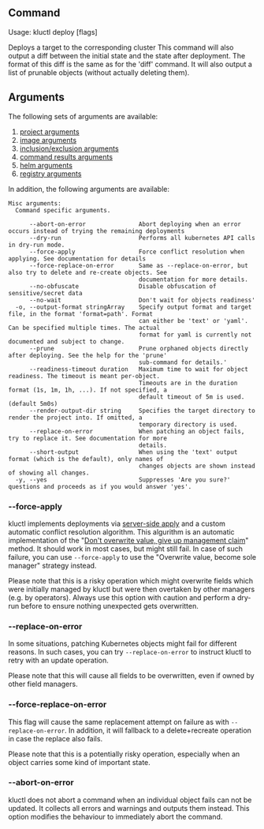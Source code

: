 <!-- This comment is uncommented when auto-synced to www-kluctl.io

---
title: "deploy"
linkTitle: "deploy"
weight: 10
description: >
    deploy command
---
-->

## Command
<!-- BEGIN SECTION "deploy" "Usage" false -->
Usage: kluctl deploy [flags]

Deploys a target to the corresponding cluster
This command will also output a diff between the initial state and the state after
deployment. The format of this diff is the same as for the 'diff' command.
It will also output a list of prunable objects (without actually deleting them).

<!-- END SECTION -->

## Arguments
The following sets of arguments are available:
1. [project arguments](./common-arguments.md#project-arguments)
1. [image arguments](./common-arguments.md#image-arguments)
1. [inclusion/exclusion arguments](./common-arguments.md#inclusionexclusion-arguments)
1. [command results arguments](./common-arguments.md#command-results-arguments)
1. [helm arguments](./common-arguments.md#helm-arguments)
1. [registry arguments](./common-arguments.md#registry-arguments)

In addition, the following arguments are available:
<!-- BEGIN SECTION "deploy" "Misc arguments" true -->
```
Misc arguments:
  Command specific arguments.

      --abort-on-error               Abort deploying when an error occurs instead of trying the remaining deployments
      --dry-run                      Performs all kubernetes API calls in dry-run mode.
      --force-apply                  Force conflict resolution when applying. See documentation for details
      --force-replace-on-error       Same as --replace-on-error, but also try to delete and re-create objects. See
                                     documentation for more details.
      --no-obfuscate                 Disable obfuscation of sensitive/secret data
      --no-wait                      Don't wait for objects readiness'
  -o, --output-format stringArray    Specify output format and target file, in the format 'format=path'. Format
                                     can either be 'text' or 'yaml'. Can be specified multiple times. The actual
                                     format for yaml is currently not documented and subject to change.
      --prune                        Prune orphaned objects directly after deploying. See the help for the 'prune'
                                     sub-command for details.'
      --readiness-timeout duration   Maximum time to wait for object readiness. The timeout is meant per-object.
                                     Timeouts are in the duration format (1s, 1m, 1h, ...). If not specified, a
                                     default timeout of 5m is used. (default 5m0s)
      --render-output-dir string     Specifies the target directory to render the project into. If omitted, a
                                     temporary directory is used.
      --replace-on-error             When patching an object fails, try to replace it. See documentation for more
                                     details.
      --short-output                 When using the 'text' output format (which is the default), only names of
                                     changes objects are shown instead of showing all changes.
  -y, --yes                          Suppresses 'Are you sure?' questions and proceeds as if you would answer 'yes'.

```
<!-- END SECTION -->

### --force-apply
kluctl implements deployments via [server-side apply](https://kubernetes.io/docs/reference/using-api/server-side-apply/)
and a custom automatic conflict resolution algorithm. This algurithm is an automatic implementation of the
"[Don't overwrite value, give up management claim](https://kubernetes.io/docs/reference/using-api/server-side-apply/#conflicts)"
method. It should work in most cases, but might still fail. In case of such failure, you can use `--force-apply` to
use the "Overwrite value, become sole manager" strategy instead.

Please note that this is a risky operation which might overwrite fields which were initially managed by kluctl but were
then overtaken by other managers (e.g. by operators). Always use this option with caution and perform a dry-run
before to ensure nothing unexpected gets overwritten.

### --replace-on-error
In some situations, patching Kubernetes objects might fail for different reasons. In such cases, you can try
`--replace-on-error` to instruct kluctl to retry with an update operation.

Please note that this will cause all fields to be overwritten, even if owned by other field managers.

### --force-replace-on-error
This flag will cause the same replacement attempt on failure as with `--replace-on-error`. In addition, it will fallback
to a delete+recreate operation in case the replace also fails.

Please note that this is a potentially risky operation, especially when an object carries some kind of important state.

### --abort-on-error
kluctl does not abort a command when an individual object fails can not be updated. It collects all errors and warnings
and outputs them instead. This option modifies the behaviour to immediately abort the command.
